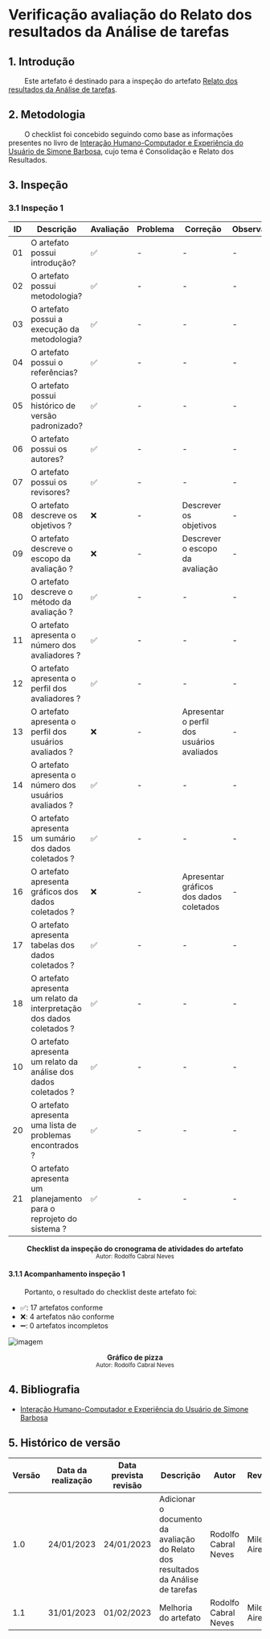 # Verificação avaliação do Relato dos resultados da Análise de tarefas

## 1. Introdução

&emsp;&emsp; Este artefato é destinado para a inspeção do artefato [Relato dos resultados da Análise de tarefas](../DesignAvalDesenv/nivel1/AnaliseTarefass/ResultadoAnaTarefas.md).

## 2. Metodologia

&emsp;&emsp; O checklist foi concebido seguindo como base as informações presentes no livro de [Interação Humano-Computador e Experiência do Usuário de Simone Barbosa](https://www.amazon.com.br/Intera%C3%A7%C3%A3o-Humano-Computador-Simone-Junqueira-Barbosa/dp/8535234187), cujo tema é Consolidação e Relato dos Resultados.

## 3. Inspeção

### 3.1 Inspeção 1

| ID | Descrição | Avaliação | Problema | Correção | Observações |
|----|-----------|-----------|----------|----------|-------------|
| 01 | O artefato possui introdução? | ✅ | - | - | - |
| 02 | O artefato possui metodologia? | ✅ | - | - | - |
| 03 | O artefato possui a execução da metodologia? | ✅ | - | - | - |
| 04 | O artefato possui o referências? |✅| - | - | - |
| 05 | O artefato possui histórico de versão padronizado? | ✅ | - | - | - |
| 06 | O artefato possui os autores? | ✅  | - | - | - |
| 07 | O artefato possui os revisores? | ✅  | - | - | - |
| 08 | O artefato descreve os objetivos ? | ❌ |- | Descrever os objetivos | - |
| 09 | O artefato descreve o escopo da avaliação ? | ❌ |- | Descrever o escopo da avaliação | - |
| 10 | O artefato descreve o método da avaliação ? | ✅ |- | - | - |
| 11 | O artefato apresenta o número dos avaliadores ? | ✅ |- | - | - |
| 12 | O artefato apresenta o perfil dos avaliadores ? | ✅ |- | - | - |
| 13 | O artefato apresenta o perfil dos usuários avaliados ? | ❌ |- | Apresentar o perfil dos usuários avaliados | - |
| 14 | O artefato apresenta o número dos usuários avaliados ? | ✅ |- | - | - |
| 15 | O artefato apresenta um sumário dos dados coletados ? | ✅ |- | - | - |
| 16 | O artefato apresenta gráficos dos dados coletados ? | ❌ |- | Apresentar gráficos dos dados coletados | - |
| 17 | O artefato apresenta tabelas dos dados coletados ? | ✅ |- | - | - |
| 18 | O artefato apresenta um relato da interpretação dos dados coletados ? | ✅ |- | - | - |
| 10 | O artefato apresenta um relato da análise dos dados coletados ? | ✅ |- | - | - |
| 20 | O artefato apresenta uma lista de problemas encontrados ? | ✅ |- | - | - |
| 21 | O artefato apresenta um planejamento para o reprojeto do sistema ? | ✅ |- | - | - |

<figcaption align='center'>
    <b>Checklist da inspeção do cronograma de atividades do artefato
</b>
        <br><small>Autor: Rodolfo Cabral Neves</small>
</figcaption> 

#### 3.1.1 Acompanhamento inspeção 1

&emsp;&emsp; Portanto, o resultado do checklist deste artefato foi:

  - ✅: 17 artefatos conforme
  - ❌: 4 artefatos não conforme
  - ➖: 0 artefatos incompletos


![imagem](../assets/graficos/GraficoPlanejamentoRelatoResultados.png)
<figcaption align='center'>
    <b>Gráfico de pizza</b>
        <br><small>Autor: Rodolfo Cabral Neves</small>
</figcaption>

## 4. Bibliografia 

 - [Interação Humano-Computador e Experiência do Usuário de Simone Barbosa](https:/www.amazon.com.br/Intera%C3%A7%C3%A3o-Humano-Computador-Simone-Junqueira-Barbosa/dp/8535234187)

## 5. Histórico de versão

| Versão | Data da realização | Data prevista revisão | Descrição | Autor | Revisor |
|--------|------|------|-----------|-------|---------|
| 1.0    | 24/01/2023 | 24/01/2023 | Adicionar o documento da avaliação do Relato dos resultados da Análise de tarefas | Rodolfo Cabral Neves | Milena Aires |
| 1.1    | 31/01/2023 | 01/02/2023 | Melhoria do artefato | Rodolfo Cabral Neves | Milena Aires |
